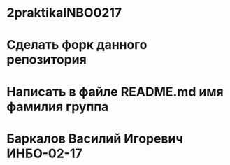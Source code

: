 # 2praktikaINBO0217
# Сделать форк данного репозитория
# Написать в файле README.md имя фамилия группа
# Баркалов Василий Игоревич ИНБО-02-17
